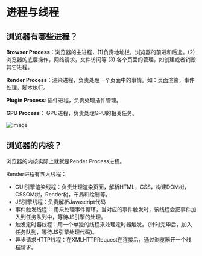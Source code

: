 # 进程与线程

## 浏览器有哪些进程？
**Browser Process**：浏览器的主进程，(1)负责地址栏，浏览器的前进和后退。(2) 浏览器的底层操作，网络请求，文件访问等 (3) 各个页面的管理，如创建或者销毁其它进程。

**Render Process**：渲染进程，负责处理一个页面中的事情。如：页面渲染，事件处理，脚本执行。

**Plugin Process**: 插件进程，负责处理插件管理。

**GPU Process**： GPU进程，负责处理GPU的相关任务。

![image](https://user-images.githubusercontent.com/72189350/205231883-5895d5f6-ff32-45a3-a2bc-59d770dc923e.png)


## 浏览器的内核？

浏览器的内核实际上就就是Render Process进程。

Render进程有五大线程：

- GUI引擎渲染线程：负责处理渲染页面，解析HTML，CSS，构建DOM树，CSSOM树，Render树，布局和绘制等。
- JS引擎线程：负责解析Javascript代码
- 事件触发线程： 用来处理事件循环，当对应的事件触发时，该线程会把事件加入到任务队列中，等待JS引擎的处理。
- 触发定时器线程：用一个单独的线程来处理定时器触发。（计时完毕后，加入任务队列，等待JS引擎处理代码)。
- 异步请求HTTP线程：在XMLHTTPRequest在连接后，通过浏览器开一个线程请求。


